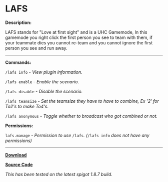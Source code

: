 # LAFS

**Description:**

LAFS stands for "Love at first sight" and is a UHC Gamemode, In this gamemode you right click the first person you see to team with them, if your teammate dies you cannot re-team and you cannot ignore the first person you see and run away.

___

**Commands:**

`/lafs info` - *View plugin information.*

`/lafs enable` - *Enable the scenario.*

`/lafs disable` - *Disable the scenario.*

`/lafs teamsize` - *Set the teamsize they have to have to combine, Ex '2' for To2's to make To4's.*

`/lafs anonymous` - *Toggle whether to broadcast who got combined or not.*

**Permissions:**

`lafs.manage` - *Permission to use* `/lafs`*. (*`/lafs info` *does not have any permissions)*
___

[**Download**](https://github.com/LeonTG77/LAFS/releases)

[**Source Code**](https://github.com/LeonTG77/LAFS)

*This has been tested on the latest spigot 1.8.7 build.*
